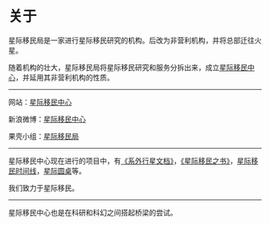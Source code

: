 关于
======


星际移民局是一家进行星际移民研究的机构。后改为非营利机构，并将总部迁往火星。

随着机构的壮大，星际移民局将星际移民研究和服务分拆出来，成立[星际移民中心](http://interimm.org/)，并延用其非营利机构的性质。


-----

网站：[星际移民中心](http://interimm.org/)

新浪微博：[星际移民中心](http://www.weibo.com/iiaofficial)

果壳小组：[星际移民局](http://www.guokr.com/group/396/)

-----

星际移民中心现在进行的项目中，有[《系外行星文档》](https://github.com/InterImm/exoplanets)，[《星际移民之书》](https://github.com/InterImm/InterImmBook)，[星际移民时间线](https://github.com/InterImm/timeline)，[星际圆桌](https://github.com/InterImm/roundTable)等。

我们致力于星际移民。


-----

星际移民中心也是在科研和科幻之间搭起桥梁的尝试。
